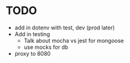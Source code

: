 # TODO

- add in dotenv with test, dev (prod later)
- Add in testing
  - Talk about mocha vs jest for mongoose
  - use mocks for db
- proxy to 8080
